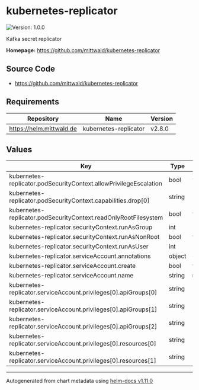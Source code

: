 # kubernetes-replicator

![Version: 1.0.0](https://img.shields.io/badge/Version-1.0.0-informational?style=flat-square)

Kafka secret replicator

**Homepage:** <https://github.com/mittwald/kubernetes-replicator>

## Source Code

* <https://github.com/mittwald/kubernetes-replicator>

## Requirements

| Repository | Name | Version |
|------------|------|---------|
| https://helm.mittwald.de | kubernetes-replicator | v2.8.0 |

## Values

| Key | Type | Default | Description |
|-----|------|---------|-------------|
| kubernetes-replicator.podSecurityContext.allowPrivilegeEscalation | bool | `false` |  |
| kubernetes-replicator.podSecurityContext.capabilities.drop[0] | string | `"ALL"` |  |
| kubernetes-replicator.podSecurityContext.readOnlyRootFilesystem | bool | `true` |  |
| kubernetes-replicator.securityContext.runAsGroup | int | `1000` |  |
| kubernetes-replicator.securityContext.runAsNonRoot | bool | `true` |  |
| kubernetes-replicator.securityContext.runAsUser | int | `1000` |  |
| kubernetes-replicator.serviceAccount.annotations | object | `{}` |  |
| kubernetes-replicator.serviceAccount.create | bool | `true` |  |
| kubernetes-replicator.serviceAccount.name | string | `nil` |  |
| kubernetes-replicator.serviceAccount.privileges[0].apiGroups[0] | string | `""` |  |
| kubernetes-replicator.serviceAccount.privileges[0].apiGroups[1] | string | `"apps"` |  |
| kubernetes-replicator.serviceAccount.privileges[0].apiGroups[2] | string | `"extensions"` |  |
| kubernetes-replicator.serviceAccount.privileges[0].resources[0] | string | `"secrets"` |  |
| kubernetes-replicator.serviceAccount.privileges[0].resources[1] | string | `"configmaps"` |  |

----------------------------------------------
Autogenerated from chart metadata using [helm-docs v1.11.0](https://github.com/norwoodj/helm-docs/releases/v1.11.0)
